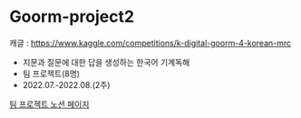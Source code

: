 # Goorm-project2
캐글 : https://www.kaggle.com/competitions/k-digital-goorm-4-korean-mrc

- 지문과 질문에 대한 답을 생성하는 한국어 기계독해
- 팀 프로젝트(8명)
- 2022.07.-2022.08.(2주)

[팀 프로젝트 노션 페이지](https://goorm.notion.site/GPT-3-dcb0a4c0c5584ea3882fdab4e0f61da8)